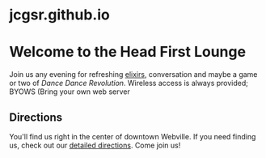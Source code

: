 # jcgsr.github.io
<!--27.10.2019-->

<!DOCTYPE html>
<html lang="en" dir="ltr">
  <head>
    <meta charset="utf-8">
    <title>Head First Lounge</title>
  </head>
  <body>
    <h1>Welcome to the Head First Lounge</h1>
  </body>
    <p>Join us any evening for refreshing <a href="elixir.html"> elixirs</a>,
 conversation and maybe a game or
 two of <em>Dance Dance Revolution</em>.
 Wireless access is always provided;
 BYOWS (Bring your own web server</p>
 <h2>Directions</h2>
 <p>You'll find us right in the center of
 downtown Webville. If you need finding us, check out
 our <a href="directions.html"> detailed directions</a>.
 Come join us!</p>
</html>

